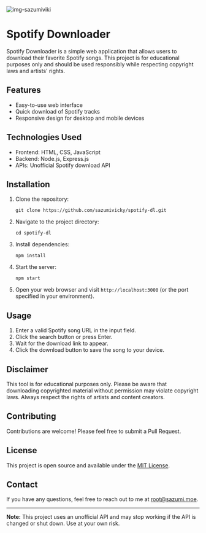 ![img-sazumiviki](http://cdn.sazumi.moe/f/sv-vXjPr.png)

# Spotify Downloader

Spotify Downloader is a simple web application that allows users to download their favorite Spotify songs. This project is for educational purposes only and should be used responsibly while respecting copyright laws and artists' rights.

## Features

- Easy-to-use web interface
- Quick download of Spotify tracks
- Responsive design for desktop and mobile devices

## Technologies Used

- Frontend: HTML, CSS, JavaScript
- Backend: Node.js, Express.js
- APIs: Unofficial Spotify download API

## Installation

1. Clone the repository:
   ```
   git clone https://github.com/sazumivicky/spotify-dl.git
   ```

2. Navigate to the project directory:
   ```
   cd spotify-dl
   ```

3. Install dependencies:
   ```
   npm install
   ```

4. Start the server:
   ```
   npm start
   ```

5. Open your web browser and visit `http://localhost:3000` (or the port specified in your environment).

## Usage

1. Enter a valid Spotify song URL in the input field.
2. Click the search button or press Enter.
3. Wait for the download link to appear.
4. Click the download button to save the song to your device.

## Disclaimer

This tool is for educational purposes only. Please be aware that downloading copyrighted material without permission may violate copyright laws. Always respect the rights of artists and content creators.

## Contributing

Contributions are welcome! Please feel free to submit a Pull Request.

## License

This project is open source and available under the [MIT License](LICENSE).

## Contact

If you have any questions, feel free to reach out to me at [root@sazumi.moe](mailto:root@sazumi.moe).

---

**Note:** This project uses an unofficial API and may stop working if the API is changed or shut down. Use at your own risk.